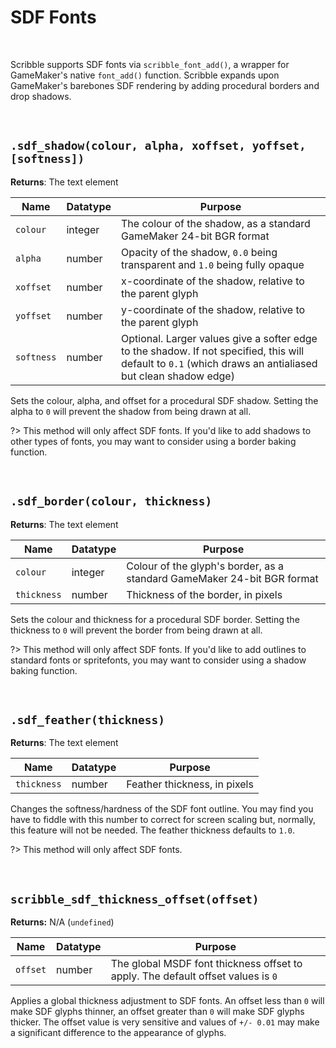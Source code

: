 # SDF Fonts

&nbsp;

Scribble supports SDF fonts via `scribble_font_add()`, a wrapper for GameMaker's native `font_add()` function. Scribble expands upon GameMaker's barebones SDF rendering by adding procedural borders and drop shadows.

&nbsp;

## `.sdf_shadow(colour, alpha, xoffset, yoffset, [softness])`

**Returns**: The text element

|Name      |Datatype|Purpose                                                                                                  |
|----------|--------|---------------------------------------------------------------------------------------------------------|
|`colour`  |integer |The colour of the shadow, as a standard GameMaker 24-bit BGR format                                      |
|`alpha`   |number  |Opacity of the shadow, `0.0` being transparent and `1.0` being fully opaque                              |
|`xoffset` |number  |x-coordinate of the shadow, relative to the parent glyph                                                 |
|`yoffset` |number  |y-coordinate of the shadow, relative to the parent glyph                                                 |
|`softness`|number  |Optional. Larger values give a softer edge to the shadow. If not specified, this will default to `0.1` (which draws an antialiased but clean shadow edge)|

Sets the colour, alpha, and offset for a procedural SDF shadow. Setting the alpha to `0` will prevent the shadow from being drawn at all.

?> This method will only affect SDF fonts. If you'd like to add shadows to other types of fonts, you may want to consider using a border baking function.

&nbsp;

## `.sdf_border(colour, thickness)`

**Returns**: The text element

|Name       |Datatype|Purpose                                                                |
|-----------|--------|-----------------------------------------------------------------------|
|`colour`   |integer |Colour of the glyph's border, as a standard GameMaker 24-bit BGR format|
|`thickness`|number  |Thickness of the border, in pixels                                     |

Sets the colour and thickness for a procedural SDF border. Setting the thickness to `0` will prevent the border from being drawn at all.

?> This method will only affect SDF fonts. If you'd like to add outlines to standard fonts or spritefonts, you may want to consider using a shadow baking function.

&nbsp;

## `.sdf_feather(thickness)`

**Returns**: The text element

|Name       |Datatype|Purpose                             |
|-----------|--------|------------------------------------|
|`thickness`|number  |Feather thickness, in pixels        |

Changes the softness/hardness of the SDF font outline. You may find you have to fiddle with this number to correct for screen scaling but, normally, this feature will not be needed. The feather thickness defaults to `1.0`.

?> This method will only affect SDF fonts.

&nbsp;

## `scribble_sdf_thickness_offset(offset)`

**Returns:** N/A (`undefined`)

|Name    |Datatype|Purpose                                                                         |
|--------|--------|--------------------------------------------------------------------------------|
|`offset`|number  |The global MSDF font thickness offset to apply. The default offset values is `0`|

Applies a global thickness adjustment to SDF fonts. An offset less than `0` will make SDF glyphs thinner, an offset greater than `0` will make SDF glyphs thicker. The offset value is very sensitive and values of `+/- 0.01` may make a significant difference to the appearance of glyphs.